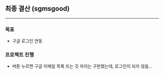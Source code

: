 ## 최종 결산 (sgmsgood)

---

### 목표
* 구글 로그인 연동

### 프로젝트 진행

* 버튼 누르면 구글 이메일 목록 뜨는 것 까지는 구현했는데, 로그인이 되지 않음...

